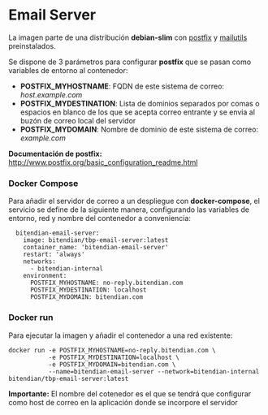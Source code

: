 # Email Server

La imagen parte de una distribución **debian-slim** con [postfix](http://www.postfix.org/) y [mailutils](https://mailutils.org/) preinstalados.

Se dispone de 3 parámetros para configurar **postfix** que se pasan como variables de entorno al contenedor:
- **POSTFIX_MYHOSTNAME**: FQDN de este sistema de correo: _host.example.com_
- **POSTFIX_MYDESTINATION**: Lista de dominios separados por comas o espacios en blanco de los que se acepta correo entrante y se envia al buzón de correo local del servidor
- **POSTFIX_MYDOMAIN**: Nombre de dominio de este sistema de correo: _example.com_

**Documentación de postfix:** http://www.postfix.org/basic_configuration_readme.html

### Docker Compose

Para añadir el servidor de correo a un despliegue con **docker-compose**, el servicio se define de la siguiente manera, configurando las variables de entorno, red y nombre del contenedor a conveniencia: 

``` 
  bitendian-email-server:
    image: bitendian/tbp-email-server:latest
    container_name: 'bitendian-email-server'
    restart: 'always'
    networks:
      - bitendian-internal
    environment:
      POSTFIX_MYHOSTNAME: no-reply.bitendian.com
      POSTFIX_MYDESTINATION: localhost
      POSTFIX_MYDOMAIN: bitendian.com
```


### Docker run

Para ejecutar la imagen y añadir el contenedor a una red existente:

```
docker run -e POSTFIX_MYHOSTNAME=no-reply.bitendian.com \
           -e POSTFIX_MYDESTINATION=localhost \
           -e POSTFIX_MYDOMAIN=bitendian.com \
           --name=bitendian-email-server --network=bitendian-internal bitendian/tbp-email-server:latest
```
**Importante:** El nombre del cotenedor es el que se tendrá que configurar como host de correo en la aplicación donde se incorpore el servidor 
